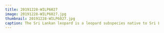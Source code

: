 ```yaml
---
title: 20191228-WILP6027
image: 20191228-WILP6027.jpg
thumbnail: 20191228-WILP6027.jpg
caption: The Sri Lankan leopard is a leopard subspecies native to Sri Lanka. This female leopard best known as Cleopatra spotted near Kokkari Willu / Wilpattu National Park, Sri Lanka
---
```

